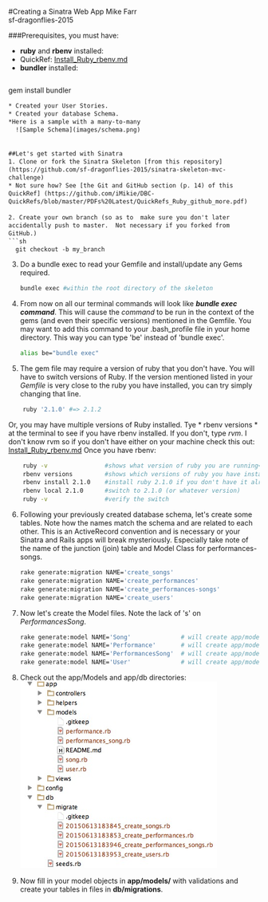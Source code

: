 #Creating a Sinatra Web App
Mike Farr <br>
sf-dragonflies-2015

###Prerequisites, you must have:
* **ruby** and **rbenv** installed:
 * QuickRef: [Install_Ruby_rbenv.md](https://github.com/iMikie/DBC-QuickRefs/blob/master/Install_Ruby_rbenv.md)
* **bundler** installed:
  ```
gem install bundler 
  ```
* Created your User Stories.
* Created your database Schema.
  *Here is a sample with a many-to-many
    ![Sample Schema](images/schema.png)
 
 
##Let's get started with Sinatra
1. Clone or fork the Sinatra Skeleton [from this repository] (https://github.com/sf-dragonflies-2015/sinatra-skeleton-mvc-challenge)
 * Not sure how? See [the Git and GitHub section (p. 14) of this QuickRef] (https://github.com/iMikie/DBC-QuickRefs/blob/master/PDFs%20Latest/QuickRefs_Ruby_github_more.pdf)
  
2. Create your own branch (so as to  make sure you don't later accidentally push to master.  Not necessary if you forked from GitHub.)
```sh
    git checkout -b my_branch
```
3. Do a bundle exec to read your Gemfile and install/update any Gems required. 

    ```sh
    bundle exec #within the root directory of the skeleton
    ```
4. From now on all our terminal commands will look like ***bundle exec command***.  This will cause the *command* to be run in the context of the gems (and even their specific versions) mentioned in the Gemfile.  You may want to add this command to your .bash_profile file in your home directory.  This way you can type 'be' instead of 'bundle exec'.
    ```sh
    alias be="bundle exec"
    ```
5. The gem file may require a version of ruby that you don't have.  You will have to switch versions of Ruby. If the version mentioned listed in your *Gemfile* is very close to the ruby you have installed, you can try simply changing that line. 

```sh
	ruby '2.1.0' #=> 2.1.2
```
Or, you may have multiple versions of Ruby installed.  Tye * rbenv versions * at the terminal to see if you have rbenv installed. If you don't, type *rvm*.  I don't know rvm so if you don't have either on your machine check this out: [Install_Ruby_rbenv.md](https://github.com/iMikie/DBC-QuickRefs/blob/master/Install_Ruby_rbenv.md) Once you have rbenv: 

```sh
    ruby -v                #shows what version of ruby you are running<br>
    rbenv versions         #shows which versions of ruby you have installed
    rbenv install 2.1.0    #install ruby 2.1.0 if you don't have it already
    rbenv local 2.1.0      #switch to 2.1.0 (or whatever version)
    ruby -v                #verify the switch
```

6. Following your previously created database schema, let's create some tables.  Note how the names match the schema and are related to each other. This is an ActiveRecord convention and is necessary or your Sinatra and Rails apps will break mysteriously.  Especially take note of the name of the junction (join) table and Model Class for performances-songs.

    ```sh
    rake generate:migration NAME='create_songs'
    rake generate:migration NAME='create_performances'
    rake generate:migration NAME='create_performances-songs'
    rake generate:migration NAME='create_users'
    ```
    
7. Now let's create the Model files.  Note the lack of 's' on *PerformancesSong*.

    ```sh
    rake generate:model NAME='Song'              # will create app/models/song.rb
    rake generate:model NAME='Performance'       # will create app/models/song.rb
    rake generate:model NAME='PerformancesSong'  # will create app/models/performances_song.rb, note: NOT: "performances_songs"
    rake generate:model NAME='User'              # will create app/models/song.rb
    ```
    
8. Check out the app/Models and app/db directories: <br>
![Models and DB folder after rake:generate commands](images/models_and_db_folders.jpg)

9. Now fill in your model objects in **app/models/** with validations and create your tables in files in **db/migrations**.
